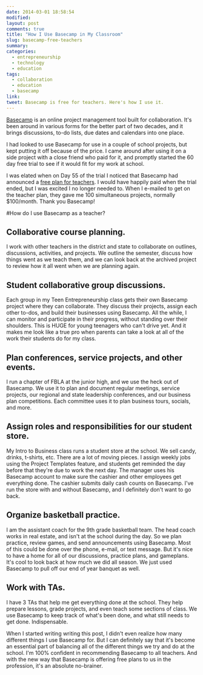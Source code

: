 ```yaml
---
date: 2014-03-01 18:58:54
modified:
layout: post
comments: true
title: "How I Use Basecamp in My Classroom"
slug: basecamp-free-teachers
summary:
categories:
  - entrepreneurship
  - technology
  - education
tags: 
  - collaboration
  - education
  - basecamp
link:
tweet: Basecamp is free for teachers. Here's how I use it.
---
```


[Basecamp][1] is an online project management tool built for collaboration. It's been around in various forms for the better part of two decades, and it brings discussions, to-do lists, due dates and calendars into one place.

I had looked to use Basecamp for use in a couple of school projects, but kept putting it off because of the price. I came around after using it on a side project with a close friend who paid for it, and promptly started the 60 day free trial to see if it would fit for my work at school.

I was elated when on Day 55 of the trial I noticed that Basecamp had announced a [free plan for teachers][2]. I would have happily paid when the trial ended, but I was excited I no longer needed to. When I e-mailed to get on the teacher plan, they gave me 100 simultaneous projects, normally $100/month. Thank you Basecamp!

#How do I use Basecamp as a teacher?

## **Collaborative course planning.**  
I work with other teachers in the district and state to collaborate on outlines, discussions, activities, and projects. We outline the semester, discuss how things went as we teach them, and we can look back at the archived project to review how it all went when we are planning again.

## **Student collaborative group discussions.**  
Each group in my Teen Entrepreneurship class gets their own Basecamp project where they can collaborate. They discuss their projects, assign each other to-dos, and build their businesses using Basecamp. All the while, I can monitor and participate in their progress, without standing over their shoulders. This is HUGE for young teenagers who can't drive yet. And it makes me look like a true pro when parents can take a look at all of the work their students do for my class.

## **Plan conferences, service projects, and other events.**  
I run a chapter of FBLA at the junior high, and we use the heck out of Basecamp. We use it to plan and document regular meetings, service projects, our regional and state leadership conferences, and our business plan competitions. Each committee uses it to plan business tours, socials, and more.

## **Assign roles and responsibilities for our student store.**  
My Intro to Business class runs a student store at the school. We sell candy, drinks, t-shirts, etc. There are a lot of moving pieces. I assign weekly jobs using the Project Templates feature, and students get reminded the day before that they're due to work the next day. The manager uses his Basecamp account to make sure the cashier and other employees get everything done. The cashier submits daily cash counts on Basecamp. I've run the store with and without Basecamp, and I definitely don't want to go back.

## **Organize basketball practice.**  
I am the assistant coach for the 9th grade basketball team. The head coach works in real estate, and isn't at the school during the day. So we plan practice, review games, and send announcements using Basecamp. Most of this could be done over the phone, e-mail, or text message. But it's nice to have a home for all of our discussions, practice plans, and gameplans. It's cool to look back at how much we did all season. We just used Basecamp to pull off our end of year banquet as well.

## **Work with TAs.**  
I have 3 TAs that help me get everything done at the school. They help prepare lessons, grade projects, and even teach some sections of class. We use Basecamp to keep track of what's been done, and what still needs to get done. Indispensable.

When I started writing writing this post, I didn't even realize how many different things I use Basecamp for. But I can definitely say that it's become an essential part of balancing all of the different things we try and do at the school. I'm 100% confident in recommending Basecamp to all teachers. And with the new way that Basecamp is offering free plans to us in the profession, it's an absolute no-brainer.

[1]: http://basecamp.com
[2]: http://basecamp.com/teachers
